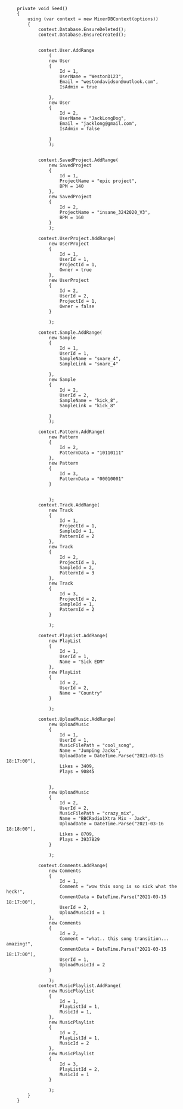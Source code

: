 
        private void Seed()
        {
            using (var context = new MixerDBContext(options))
            {
                context.Database.EnsureDeleted();
                context.Database.EnsureCreated();


                context.User.AddRange
                    (
                    new User
                    {
                        Id = 1,
                        UserName = "WestonD123",
                        Email = "westondavidson@outlook.com",
                        IsAdmin = true

                    },
                    new User
                    {
                        Id = 2,
                        UserName = "JackLongDog",
                        Email = "jacklong@gmail.com",
                        IsAdmin = false

                    }
                    );


                context.SavedProject.AddRange(
                    new SavedProject
                    {
                        Id = 1,
                        ProjectName = "epic project",
                        BPM = 140
                    },
                    new SavedProject
                    {
                        Id = 2,
                        ProjectName = "insane_3242020_V3",
                        BPM = 160
                    }
                    );

                context.UserProject.AddRange(
                    new UserProject
                    {
                        Id = 1,
                        UserId = 1,
                        ProjectId = 1,
                        Owner = true
                    },
                    new UserProject
                    {
                        Id = 2,
                        UserId = 2,
                        ProjectId = 1,
                        Owner = false
                    }

                    );

                context.Sample.AddRange(
                    new Sample
                    {
                        Id = 1,
                        UserId = 1,
                        SampleName = "snare_4",
                        SampleLink = "snare_4"

                    },
                    new Sample
                    {
                        Id = 2,
                        UserId = 2,
                        SampleName = "kick_8",
                        SampleLink = "kick_8"

                    }
                    );

                context.Pattern.AddRange(
                    new Pattern
                    {
                        Id = 2,
                        PatternData = "10110111"
                    },
                    new Pattern
                    {
                        Id = 3,
                        PatternData = "00010001"
                    }


                    );
                context.Track.AddRange(
                    new Track
                    {
                        Id = 1,
                        ProjectId = 1,
                        SampleId = 1,
                        PatternId = 2
                    },
                    new Track
                    {
                        Id = 2,
                        ProjectId = 1,
                        SampleId = 2,
                        PatternId = 3
                    },
                    new Track
                    {
                        Id = 3,
                        ProjectId = 2,
                        SampleId = 1,
                        PatternId = 2
                    }

                    );

                context.PlayList.AddRange(
                    new PlayList
                    {
                        Id = 1,
                        UserId = 1,
                        Name = "Sick EDM"
                    },
                    new PlayList
                    {
                        Id = 2,
                        UserId = 2,
                        Name = "Country"
                    }

                    );

                context.UploadMusic.AddRange(
                    new UploadMusic
                    {
                        Id = 1,
                        UserId = 1,
                        MusicFilePath = "cool_song",
                        Name = "Jumping Jacks",
                        UploadDate = DateTime.Parse("2021-03-15 18:17:00"),
                        Likes = 3409,
                        Plays = 90845


                    },
                    new UploadMusic
                    {
                        Id = 2,
                        UserId = 2,
                        MusicFilePath = "crazy_mix",
                        Name = "BBCRadio1Xtra Mix - Jack",
                        UploadDate = DateTime.Parse("2021-03-16 18:18:00"),
                        Likes = 8709,
                        Plays = 3937829
                    }

                    );

                context.Comments.AddRange(
                    new Comments
                    {
                        Id = 1,
                        Comment = "wow this song is so sick what the heck!",
                        CommentData = DateTime.Parse("2021-03-15 18:17:00"),
                        UserId = 2,
                        UploadMusicId = 1
                    },
                    new Comments
                    {
                        Id = 2,
                        Comment = "what.. this song transition... amazing!",
                        CommentData = DateTime.Parse("2021-03-15 18:17:00"),
                        UserId = 1,
                        UploadMusicId = 2
                    }

                    );
                context.MusicPlaylist.AddRange(
                    new MusicPlaylist
                    {
                        Id = 1,
                        PlayListId = 1,
                        MusicId = 1,
                    },
                    new MusicPlaylist
                    {
                        Id = 2,
                        PlayListId = 1,
                        MusicId = 2
                    },
                    new MusicPlaylist
                    {
                        Id = 3,
                        PlayListId = 2,
                        MusicId = 1
                    }

                    );
            }
        }